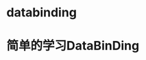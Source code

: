 # databinding
   简单的学习DataBinDing
   ==================================================================================================================
